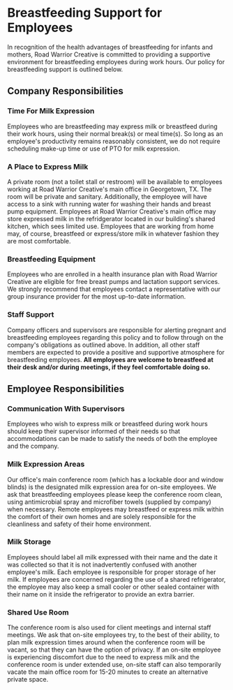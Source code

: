 # Breastfeeding Support for Employees

In recognition of the health advantages of breastfeeding for infants and mothers, Road Warrior Creative is committed to providing a supportive environment for breastfeeding employees during work hours. Our policy for breastfeeding support is outlined below.

## Company Responsibilities

### Time For Milk Expression

Employees who are breastfeeding may express milk or breastfeed during their work hours, using their normal break(s) or meal time(s). So long as an employee's productivity remains reasonably consistent, we do not require scheduling make-up time or use of PTO for milk expression.

### A Place to Express Milk

A private room (not a toilet stall or restroom) will be available to employees working at Road Warrior Creative's main office in Georgetown, TX. The room will be private and sanitary. Additionally, the employee will have access to a sink with running water for washing their hands and breast pump equipment. Employees at Road Warrior Creative's main office may store expressed milk in the refridgerator located in our building's shared kitchen, which sees limited use. Employees that are working from home may, of course, breastfeed or express/store milk in whatever fashion they are most comfortable.

### Breastfeeding Equipment

Employees who are enrolled in a health insurance plan with Road Warrior Creative are eligible for free breast pumps and lactation support services. We strongly recommend that employees contact a representative with our group insurance provider for the most up-to-date information.

### Staff Support

Company officers and supervisors are responsible for alerting pregnant and breastfeeding employees regarding this policy and to follow through on the company's obligations as outlined above. In addition, all other staff members are expected to provide a positive and supportive atmosphere for breastfeeding employees. __All employees are welcome to breastfeed at their desk and/or during meetings, if they feel comfortable doing so.__

## Employee Responsibilities

### Communication With Supervisors

Employees who wish to express milk or breastfeed during work hours should keep their supervisor informed of their needs so that accommodations can be made to satisfy the needs of both the employee and the company.

### Milk Expression Areas

Our office's main conference room (which has a lockable door and window blinds) is the designated milk expression area for on-site employees. We ask that breastfeeding employees please keep the conference room clean, using antimicrobial spray and microfiber towels (supplied by company) when necessary. Remote employees may breastfeed or express milk within the comfort of their own homes and are solely responsible for the cleanliness and safety of their home environment.

### Milk Storage

Employees should label all milk expressed with their name and the date it was collected so that it is not inadvertently confused with another employee's milk. Each employee is responsible for proper storage of her milk. If employees are concerned regarding the use of a shared refrigerator, the employee may also keep a small cooler or other sealed container with their name on it inside the refrigerator to provide an extra barrier.

### Shared Use Room

The conference room is also used for client meetings and internal staff meetings. We ask that on-site employees try, to the best of their ability, to plan milk expression times around when the conference room will be vacant, so that they can have the option of privacy. If an on-site employee is experiencing discomfort due to the need to express milk and the conference room is under extended use, on-site staff can also temporarily vacate the main office room for 15-20 minutes to create an alternative private space.
